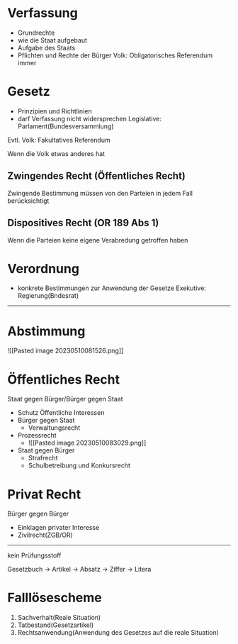 # Verfassung
- Grundrechte
- wie die Staat aufgebaut
- Aufgabe des Staats
- Pflichten und Rechte der Bürger
Volk: Obligatorisches Referendum immer

# Gesetz
- Prinzipien und Richtlinien
- darf Verfassung nicht widersprechen
Legislative: Parlament(Bundesversammlung)

Evtl. Volk: Fakultatives Referendum

Wenn die Volk etwas anderes hat
## Zwingendes Recht (Öffentliches Recht)
Zwingende Bestimmung müssen von den Parteien in jedem Fall berücksichtigt


## Dispositives Recht (OR 189 Abs 1)
Wenn die Parteien keine eigene Verabredung getroffen haben


# Verordnung
- konkrete Bestimmungen zur  Anwendung der Gesetze
Exekutive: Regierung(Bndesrat)

---

# Abstimmung
![[Pasted image 20230510081526.png]]

# Öffentliches Recht
Staat gegen Bürger/Bürger gegen Staat
- Schutz Öffentliche Interessen
- Bürger gegen Staat
	- Verwaltungsrecht
- Prozessrecht
	- ![[Pasted image 20230510083029.png]]
- Staat gegen Bürger
	- Strafrecht
	- Schulbetreibung und Konkursrecht

# Privat Recht
Bürger gegen Bürger
- Einklagen privater Interesse
- Zivilrecht(ZGB/OR)


---
kein Prüfungsstoff

Gesetzbuch -> Artikel -> Absatz -> Ziffer -> Litera

# Falllösescheme
1. Sachverhalt(Reale Situation)
2. Tatbestand(Gesetzartikel)
3. Rechtsanwendung(Anwendung des Gesetzes auf die reale Situation)